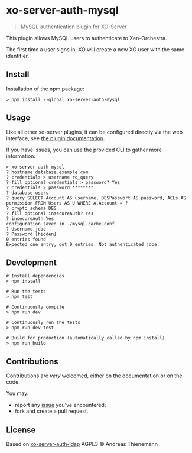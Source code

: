 # xo-server-auth-mysql

> MySQL authentication plugin for XO-Server

This plugin allows MySQL users to authenticate to Xen-Orchestra.

The first time a user signs in, XO will create a new XO user with the
same identifier.

## Install

Installation of the npm package:

```
> npm install --global xo-server-auth-mysql
```

## Usage

Like all other xo-server plugins, it can be configured directly via
the web interface, see [the plugin documentation](https://xen-orchestra.com/docs/plugins.html).

If you have issues, you can use the provided CLI to gather more
information:

```
> xo-server-auth-mysql
? hostname database.example.com
? credentials > username ro_query
? fill optional credentials > password? Yes
? credentials > password ********
? database users
? query SELECT Account AS username, DESPasswort AS password, ACLs AS permission FROM Users AS U WHERE A.Account = ?
? crypto_schema DES
? fill optional insecureAuth? Yes
? insecureAuth Yes
configuration saved in ./mysql.cache.conf
? Username jdoe
? Password [hidden]
0 entries found
Expected one entry, got 0 entries. Not authenticated jdoe.
```

## Development

```
# Install dependencies
> npm install

# Run the tests
> npm test

# Continuously compile
> npm run dev

# Continuously run the tests
> npm run dev-test

# Build for production (automatically called by npm install)
> npm run build
```

## Contributions

Contributions are *very* welcomed, either on the documentation or on
the code.

You may:

- report any [issue](https://github.com/ixs/xo-server-auth-mysql/issues)
  you've encountered;
- fork and create a pull request.

## License

Based on [xo-server-auth-ldap](https://github.com/vatesfr/xen-orchestra/tree/master/packages/xo-server-auth-ldap)
AGPL3 © Andreas Thienemann
